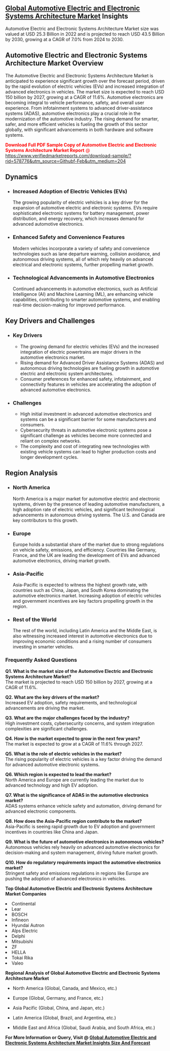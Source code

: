 <h2><a href="https://www.verifiedmarketreports.com/download-sample/?rid=578776&amp;utm_source=Githubf&amp;utm_medium=204" target="_blank">Global Automotive Electric and Electronic Systems Architecture Market</a> Insights</h2><p>Automotive Electric and Electronic Systems Architecture Market size was valued at USD 25.3 Billion in 2022 and is projected to reach USD 43.5 Billion by 2030, growing at a CAGR of 7.0% from 2024 to 2030.</p><p> <h2>Automotive Electric and Electronic Systems Architecture Market Overview</h2> <p>The Automotive Electric and Electronic Systems Architecture Market is anticipated to experience significant growth over the forecast period, driven by the rapid evolution of electric vehicles (EVs) and increased integration of advanced electronics in vehicles. The market size is expected to reach USD 150 billion by 2027, growing at a CAGR of 11.6%. Automotive electronics are becoming integral to vehicle performance, safety, and overall user experience. From infotainment systems to advanced driver-assistance systems (ADAS), automotive electronics play a crucial role in the modernization of the automotive industry. The rising demand for smarter, safer, and more efficient vehicles is fueling the growth of this sector globally, with significant advancements in both hardware and software systems. <p><span class=""><span style="color: #ff0000;"><strong>Download Full PDF Sample Copy of Automotive Electric and Electronic Systems Architecture Market Report</strong> @ </span><a href="https://www.verifiedmarketreports.com/download-sample/?rid=578776&amp;utm_source=Githubf-Feb&amp;utm_medium=204" target="_blank">https://www.verifiedmarketreports.com/download-sample/?rid=578776&amp;utm_source=Githubf-Feb&amp;utm_medium=204</a></span></p></p> <h2>Dynamics</h2> <ul> <li><h3>Increased Adoption of Electric Vehicles (EVs)</h3> The growing popularity of electric vehicles is a key driver for the expansion of automotive electric and electronic systems. EVs require sophisticated electronic systems for battery management, power distribution, and energy recovery, which increases demand for advanced automotive electronics.</li> <li><h3>Enhanced Safety and Convenience Features</h3> Modern vehicles incorporate a variety of safety and convenience technologies such as lane departure warning, collision avoidance, and autonomous driving systems, all of which rely heavily on advanced electrical and electronic systems, further propelling market growth.</li> <li><h3>Technological Advancements in Automotive Electronics</h3> Continued advancements in automotive electronics, such as Artificial Intelligence (AI) and Machine Learning (ML), are enhancing vehicle capabilities, contributing to smarter automotive systems, and enabling real-time decision-making for improved performance.</li> </ul> <h2>Key Drivers and Challenges</h2> <ul> <li><h3>Key Drivers</h3> <ul> <li>The growing demand for electric vehicles (EVs) and the increased integration of electric powertrains are major drivers in the automotive electronics market.</li> <li>Rising demand for Advanced Driver Assistance Systems (ADAS) and autonomous driving technologies are fueling growth in automotive electric and electronic system architectures.</li> <li>Consumer preferences for enhanced safety, infotainment, and connectivity features in vehicles are accelerating the adoption of advanced automotive electronics.</li> </ul> </li> <li><h3>Challenges</h3> <ul> <li>High initial investment in advanced automotive electronics and systems can be a significant barrier for some manufacturers and consumers.</li> <li>Cybersecurity threats in automotive electronic systems pose a significant challenge as vehicles become more connected and reliant on complex networks.</li> <li>The complexity and cost of integrating new technologies with existing vehicle systems can lead to higher production costs and longer development cycles.</li> </ul> </li> </ul> <h2>Region Analysis</h2> <ul> <li><h3>North America</h3> North America is a major market for automotive electric and electronic systems, driven by the presence of leading automotive manufacturers, a high adoption rate of electric vehicles, and significant technological advancements in autonomous driving systems. The U.S. and Canada are key contributors to this growth.</li> <li><h3>Europe</h3> Europe holds a substantial share of the market due to strong regulations on vehicle safety, emissions, and efficiency. Countries like Germany, France, and the UK are leading the development of EVs and advanced automotive electronics, driving market growth.</li> <li><h3>Asia-Pacific</h3> Asia-Pacific is expected to witness the highest growth rate, with countries such as China, Japan, and South Korea dominating the automotive electronics market. Increasing adoption of electric vehicles and government incentives are key factors propelling growth in the region.</li> <li><h3>Rest of the World</h3> The rest of the world, including Latin America and the Middle East, is also witnessing increased interest in automotive electronics due to improving economic conditions and a rising number of consumers investing in smarter vehicles.</li> </ul> <h3>Frequently Asked Questions</h3> <p><b>Q1. What is the market size of the Automotive Electric and Electronic Systems Architecture Market?</b><br> The market is projected to reach USD 150 billion by 2027, growing at a CAGR of 11.6%.</p> <p><b>Q2. What are the key drivers of the market?</b><br> Increased EV adoption, safety requirements, and technological advancements are driving the market.</p> <p><b>Q3. What are the major challenges faced by the industry?</b><br> High investment costs, cybersecurity concerns, and system integration complexities are significant challenges.</p> <p><b>Q4. How is the market expected to grow in the next few years?</b><br> The market is expected to grow at a CAGR of 11.6% through 2027.</p> <p><b>Q5. What is the role of electric vehicles in the market?</b><br> The rising popularity of electric vehicles is a key factor driving the demand for advanced automotive electronic systems.</p> <p><b>Q6. Which region is expected to lead the market?</b><br> North America and Europe are currently leading the market due to advanced technology and high EV adoption.</p> <p><b>Q7. What is the significance of ADAS in the automotive electronics market?</b><br> ADAS systems enhance vehicle safety and automation, driving demand for advanced electronic components.</p> <p><b>Q8. How does the Asia-Pacific region contribute to the market?</b><br> Asia-Pacific is seeing rapid growth due to EV adoption and government incentives in countries like China and Japan.</p> <p><b>Q9. What is the future of automotive electronics in autonomous vehicles?</b><br> Autonomous vehicles rely heavily on advanced automotive electronics for decision-making and system management, driving future market growth.</p> <p><b>Q10. How do regulatory requirements impact the automotive electronics market?</b><br> Stringent safety and emissions regulations in regions like Europe are pushing the adoption of advanced electronics in vehicles.</p> </p><p><strong>Top Global Automotive Electric and Electronic Systems Architecture Market Companies</strong></p><div data-test-id=""><p><li>Continental</li><li> Lear</li><li> BOSCH</li><li> Infineon</li><li> Hyundai Autron</li><li> Alps Electric</li><li> Delphi</li><li> Mitsubishi</li><li> ZF</li><li> HELLA</li><li> Tokai Rika</li><li> Valeo</li></p><div><strong>Regional Analysis of&nbsp;Global Automotive Electric and Electronic Systems Architecture Market</strong></div><ul><li dir="ltr"><p dir="ltr">North America&nbsp;(Global, Canada, and Mexico, etc.)</p></li><li dir="ltr"><p dir="ltr">Europe (Global, Germany, and France, etc.)</p></li><li dir="ltr"><p dir="ltr">Asia Pacific&nbsp;(Global, China, and Japan, etc.)</p></li><li dir="ltr"><p dir="ltr">Latin America&nbsp;(Global, Brazil, and Argentina, etc.)</p></li><li dir="ltr">Middle East and Africa&nbsp;(Global, Saudi Arabia, and South Africa, etc.)</li></ul><p><strong>For More Information or Query, Visit @&nbsp;</strong><strong><a href="https://www.verifiedmarketreports.com/product/automotive-electric-and-electronic-systems-architecture-market/?utm_source=Githubf&amp;utm_medium=204" target="_blank">Global Automotive Electric and Electronic Systems Architecture Market Insights Size And Forecast</a></strong></p></div>
